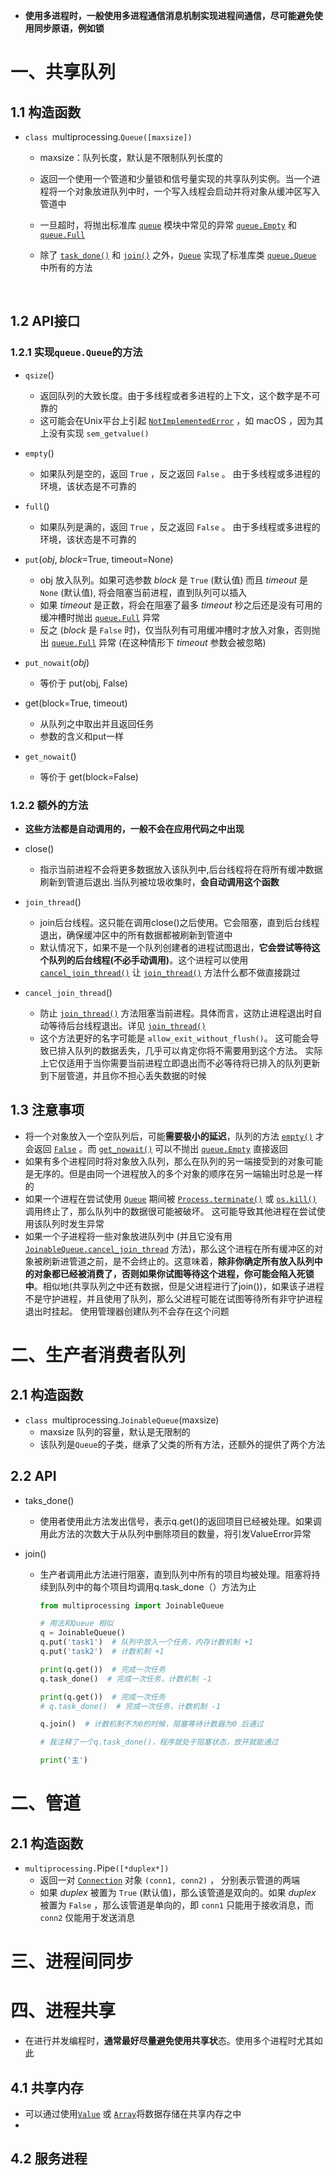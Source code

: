 



- **使用多进程时，一般使用多进程通信消息机制实现进程间通信，尽可能避免使用同步原语，例如锁**

# 一、共享队列

## 1.1  构造函数

- `class `multiprocessing.`Queue([maxsize])`	

  - maxsize：队列长度，默认是不限制队列长度的

  - 返回一个使用一个管道和少量锁和信号量实现的共享队列实例。当一个进程将一个对象放进队列中时，一个写入线程会启动并将对象从缓冲区写入管道中

  - 一旦超时，将抛出标准库 [`queue`](https://docs.python.org/zh-cn/3/library/queue.html#module-queue) 模块中常见的异常 [`queue.Empty`](https://docs.python.org/zh-cn/3/library/queue.html#queue.Empty) 和 [`queue.Full`](https://docs.python.org/zh-cn/3/library/queue.html#queue.Full)

  - 除了 [`task_done()`](https://docs.python.org/zh-cn/3/library/queue.html#queue.Queue.task_done) 和 [`join()`](https://docs.python.org/zh-cn/3/library/queue.html#queue.Queue.join) 之外，[`Queue`](https://docs.python.org/zh-cn/3/library/multiprocessing.html#multiprocessing.Queue) 实现了标准库类 [`queue.Queue`](https://docs.python.org/zh-cn/3/library/queue.html#queue.Queue) 中所有的方法

    ​	

## 1.2 API接口

### 1.2.1 实现`queue.Queue`的方法

- `qsize`()
  - 返回队列的大致长度。由于多线程或者多进程的上下文，这个数字是不可靠的
  - 这可能会在Unix平台上引起 [`NotImplementedError`](https://docs.python.org/zh-cn/3/library/exceptions.html#NotImplementedError) ，如 macOS ，因为其上没有实现 `sem_getvalue()` 
- `empty`()
  - 如果队列是空的，返回 `True` ，反之返回 `False` 。 由于多线程或多进程的环境，该状态是不可靠的
- `full`()
  - 如果队列是满的，返回 `True` ，反之返回 `False` 。 由于多线程或多进程的环境，该状态是不可靠的
- `put`(*obj*, *block*=True, timeout=None)
  -  obj 放入队列。如果可选参数 *block* 是 `True` (默认值) 而且 *timeout* 是 `None` (默认值), 将会阻塞当前进程，直到队列可以插入
  - 如果 *timeout* 是正数，将会在阻塞了最多 *timeout* 秒之后还是没有可用的缓冲槽时抛出 [`queue.Full`](https://docs.python.org/zh-cn/3/library/queue.html#queue.Full) 异常
  - 反之 (*block* 是 `False` 时)，仅当队列有可用缓冲槽时才放入对象，否则抛出 [`queue.Full`](https://docs.python.org/zh-cn/3/library/queue.html#queue.Full) 异常 (在这种情形下 *timeout* 参数会被忽略)
- `put_nowait`(*obj*)
  - 等价于 put(obj, False)

- get(block=True, timeout)
  - 从队列之中取出并且返回任务
  - 参数的含义和put一样
- `get_nowait`()
  - 等价于 get(block=False)

### 1.2.2 额外的方法

- **这些方法都是自动调用的，一般不会在应用代码之中出现**

- close()
  - 指示当前进程不会将更多数据放入该队列中,后台线程将在将所有缓冲数据刷新到管道后退出.当队列被垃圾收集时，**会自动调用这个函数**
- `join_thread`()
  - join后台线程。这只能在调用close()之后使用。它会阻塞，直到后台线程退出，确保缓冲区中的所有数据都被刷新到管道中
  - 默认情况下，如果不是一个队列创建者的进程试图退出，**它会尝试等待这个队列的后台线程(不必手动调用)**。这个进程可以使用 [`cancel_join_thread()`](https://docs.python.org/zh-cn/3/library/multiprocessing.html#multiprocessing.Queue.cancel_join_thread) 让 [`join_thread()`](https://docs.python.org/zh-cn/3/library/multiprocessing.html#multiprocessing.Queue.join_thread) 方法什么都不做直接跳过
- `cancel_join_thread`()
  - 防止 [`join_thread()`](https://docs.python.org/zh-cn/3/library/multiprocessing.html#multiprocessing.Queue.join_thread) 方法阻塞当前进程。具体而言，这防止进程退出时自动等待后台线程退出。详见 [`join_thread()`](https://docs.python.org/zh-cn/3/library/multiprocessing.html#multiprocessing.Queue.join_thread)
  - 这个方法更好的名字可能是 `allow_exit_without_flush()`。 这可能会导致已排入队列的数据丢失，几乎可以肯定你将不需要用到这个方法。 实际上它仅适用于当你需要当前进程立即退出而不必等待将已排入的队列更新到下层管道，并且你不担心丢失数据的时候

## 1.3 注意事项

- 将一个对象放入一个空队列后，可能**需要极小的延迟**，队列的方法 [`empty()`](https://docs.python.org/zh-cn/3/library/multiprocessing.html#multiprocessing.Queue.empty) 才会返回 [`False`](https://docs.python.org/zh-cn/3/library/constants.html#False) 。而 [`get_nowait()`](https://docs.python.org/zh-cn/3/library/multiprocessing.html#multiprocessing.Queue.get_nowait) 可以不抛出 [`queue.Empty`](https://docs.python.org/zh-cn/3/library/queue.html#queue.Empty) 直接返回
- 如果有多个进程同时将对象放入队列，那么在队列的另一端接受到的对象可能是无序的。但是由同一个进程放入的多个对象的顺序在另一端输出时总是一样的
- 如果一个进程在尝试使用 [`Queue`](https://docs.python.org/zh-cn/3/library/multiprocessing.html#multiprocessing.Queue) 期间被 [`Process.terminate()`](https://docs.python.org/zh-cn/3/library/multiprocessing.html#multiprocessing.Process.terminate) 或 [`os.kill()`](https://docs.python.org/zh-cn/3/library/os.html#os.kill) 调用终止了，那么队列中的数据很可能被破坏。 这可能导致其他进程在尝试使用该队列时发生异常
- 如果一个子进程将一些对象放进队列中 (并且它没有用 [`JoinableQueue.cancel_join_thread`](https://docs.python.org/zh-cn/3/library/multiprocessing.html#multiprocessing.Queue.cancel_join_thread) 方法)，那么这个进程在所有缓冲区的对象被刷新进管道之前，是不会终止的。这意味着，**除非你确定所有放入队列中的对象都已经被消费了，否则如果你试图等待这个进程，你可能会陷入死锁中**。相似地(共享队列之中还有数据，但是父进程进行了join())，如果该子进程不是守护进程，并且使用了队列，那么父进程可能在试图等待所有非守护进程退出时挂起。 使用管理器创建队列不会存在这个问题



# 二、生产者消费者队列

## 2.1 构造函数

- `class `multiprocessing.`JoinableQueue`(maxsize)
  - maxsize 队列的容量，默认是无限制的
  - 该队列是`Queue`的子类，继承了父类的所有方法，还额外的提供了两个方法

## 2.2 API

- taks_done()

  - 使用者使用此方法发出信号，表示q.get()的返回项目已经被处理。如果调用此方法的次数大于从队列中删除项目的数量，将引发ValueError异常

- join()

  - 生产者调用此方法进行阻塞，直到队列中所有的项目均被处理。阻塞将持续到队列中的每个项目均调用q.task_done（）方法为止

    ```python
    from multiprocessing import JoinableQueue
    
    # 用法和Queue 相似
    q = JoinableQueue()
    q.put('task1')  # 队列中放入一个任务，内存计数机制 +1
    q.put('task2')  # 计数机制 +1
    
    print(q.get())  # 完成一次任务
    q.task_done()  # 完成一次任务，计数机制 -1
    
    print(q.get())  # 完成一次任务
    # q.task_done()  # 完成一次任务，计数机制 -1
    
    q.join()  # 计数机制不为0的时候，阻塞等待计数器为0 后通过
    
    # 我注释了一个q.task_done()，程序就处于阻塞状态，放开就能通过
    
    print('主')
    
    ```

    

















# 二、管道

## 2.1 构造函数

- ``multiprocessing.``Pipe`([*duplex*])`
  - 返回一对 [`Connection`](https://docs.python.org/zh-cn/3/library/multiprocessing.html#multiprocessing.connection.Connection) 对象 `(conn1, conn2)` ， 分别表示管道的两端
  - 如果 *duplex* 被置为 `True` (默认值)，那么该管道是双向的。如果 *duplex* 被置为 `False` ，那么该管道是单向的，即 `conn1` 只能用于接收消息，而 `conn2` 仅能用于发送消息

# 三、进程间同步

# 四、进程共享

- 在进行并发编程时，**通常最好尽量避免使用共享状**态。使用多个进程时尤其如此

## 4.1 共享内存

- 可以通过使用[`Value`](https://docs.python.org/3/library/multiprocessing.html#multiprocessing.Value) 或 [`Array`](https://docs.python.org/3/library/multiprocessing.html#multiprocessing.Array)将数据存储在共享内存之中
- 

## 4.2 服务进程

